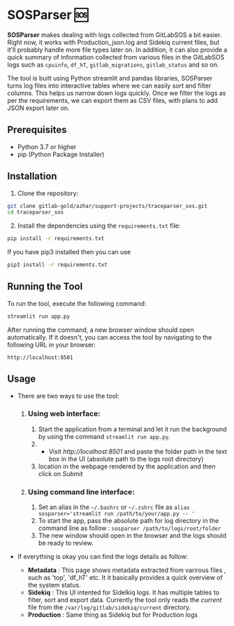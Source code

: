 # SOSParser :sos:

**SOSParser** makes dealing with logs collected from GitLabSOS a bit easier. Right now, it works with Production_json.log and Sidekiq current files, but it'll probably handle more file types later on. In addition, it can also provide a quick summary of information collected from various files in the GitLabSOS logs such as `cpuinfo`, `df_hT`, `gitlab_migrations`, `gitlab_status` and so on.



The tool is built using Python streamlit and pandas libraries, SOSParser turns log files into interactive tables where we can easily sort and filter columns. This helps us narrow down logs quickly. Once we filter the logs as per the requirements, we can export them as CSV files, with plans to add JSON export later on.


## Prerequisites

- Python 3.7 or higher
- pip (Python Package Installer)

## Installation

1. Clone the repository:

```bash
git clone gitlab-gold/azhar/support-projects/traceparser_sos.git
cd traceparser_sos
```

2. Install the dependencies using the `requirements.txt` file:

```bash
pip install -r requirements.txt
```

If you have pip3 installed then you can use

```bash
pip3 install -r requirements.txt
```

## Running the Tool

To run the tool, execute the following command:

```bash
streamlit run app.py
```

After running the command, a new browser window should open automatically. If it doesn't, you can access the tool by navigating to the following URL in your browser:

```
http://localhost:8501
```

## Usage

- There are two ways to use the tool:
    1. ### Using web interface:
        1. Start the application from a terminal and let it run the background by using the command `streamlit run app.py`. 
        1. - Visit _http://localhost:8501_ and paste the folder path in the text box in the UI (absolute path to the logs root directory)
        1. location  in the webpage rendered by the application and then click on _Submit_
    
    2. ### Using command line interface:
        1. Set an alias in the `~/.bashrc` or `~/.zshrc` file as  `alias sosparser='streamlit run /path/to/your/app.py -- '`
        1. To start the app, pass the absolute path for log directory in the command line as follow : `sosparser /path/to/logs/root/folder`
        1. The new window should open in the browser and the logs should be ready to review. 


- If everything is okay you can find the logs details as follow:
    - **Metadata** : This page shows metadata extracted from varirous files , such as 'top', 'df_hT' etc. It
    it basically provides a quick overview of the system status.
    - **Sidekiq** : This UI intented for Sidelkiq logs. It has multiple tables to filter, sort and     export data. Currently the tool only reads the _current_ file from the `/var/log/gitlab/sidekiq/current` directory.
    - **Production** : Same thing as Sidekiq but for Production logs 

